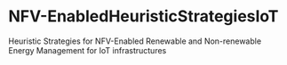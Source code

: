 # NFV-EnabledHeuristicStrategiesIoT
Heuristic Strategies for NFV-Enabled Renewable and Non-renewable Energy Management for IoT infrastructures
